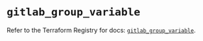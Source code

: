 # `gitlab_group_variable`

Refer to the Terraform Registry for docs: [`gitlab_group_variable`](https://registry.terraform.io/providers/gitlabhq/gitlab/17.11.0/docs/resources/group_variable).

